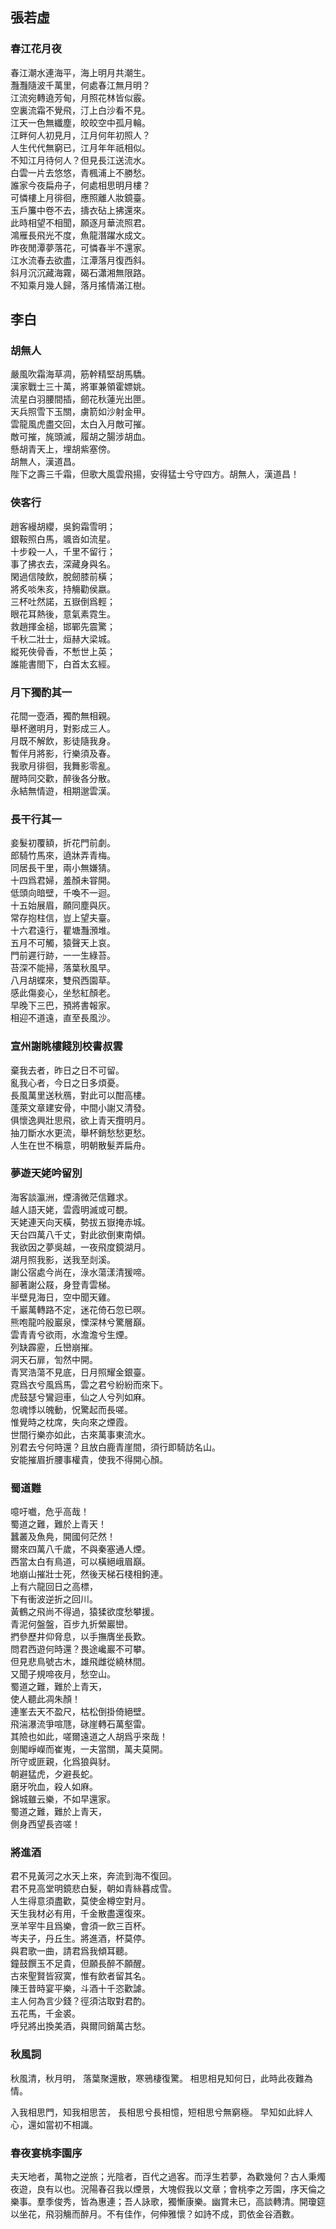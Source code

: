 <!-- toc -->

## 張若虛

### 春江花月夜 


春江潮水連海平，海上明月共潮生。  
灩灩隨波千萬里，何處春江無月明？  
江流宛轉遶芳甸，月照花林皆似霰。  
空裏流霜不覺飛，汀上白沙看不見。  
江天一色無纖塵，皎皎空中孤月輪。  
江畔何人初見月，江月何年初照人？  
人生代代無窮已，江月年年祇相似。  
不知江月待何人？但見長江送流水。  
白雲一片去悠悠，青楓浦上不勝愁。  
誰家今夜扁舟子，何處相思明月樓？  
可憐樓上月徘徊，應照離人妝鏡臺。  
玉戶簾中卷不去，擣衣砧上拂還來。  
此時相望不相聞，願逐月華流照君。  
鴻雁長飛光不度，魚龍潛躍水成文。  
昨夜閒潭夢落花，可憐春半不還家。  
江水流春去欲盡，江潭落月復西斜。  
斜月沉沉藏海霧，碣石瀟湘無限路。  
不知乘月幾人歸，落月搖情滿江樹。  

## 李白

### 胡無人

嚴風吹霜海草凋，筋幹精堅胡馬驕。  
漢家戰士三十萬，將軍兼領霍嫖姚。  
流星白羽腰間插，劒花秋蓮光出匣。  
天兵照雪下玉關，虜箭如沙射金甲。  
雲龍風虎盡交回，太白入月敵可摧。  
敵可摧，旄頭滅，履胡之腸涉胡血。  
懸胡青天上，埋胡紫塞傍。  
胡無人，漢道昌。  
陛下之壽三千霜，但歌大風雲飛揚，安得猛士兮守四方。胡無人，漢道昌！

### **俠客行**

趙客縵胡纓，吳鉤霜雪明；  
銀鞍照白馬，颯沓如流星。  
十步殺一人，千里不留行；  
事了拂衣去，深藏身與名。  
閑過信陵飲，脫劒膝前橫；  
將炙啖朱亥，持觴勸侯嬴。  
三杯吐然諾，五嶽倒爲輕；  
眼花耳熱後，意氣素霓生。  
救趙揮金槌，邯鄲先震驚；  
千秋二壯士，烜赫大梁城。  
縱死俠骨香，不慙世上英；  
誰能書閤下，白首太玄經。

### **月下獨酌**其一

花間一壺酒，獨酌無相親。  
舉杯邀明月，對影成三人。  
月既不解飲，影徒隨我身。  
暫伴月將影，行樂須及春。  
我歌月徘徊，我舞影零亂。  
醒時同交歡，醉後各分散。  
永結無情遊，相期邈雲漢。

### **長干行**其一

妾髮初覆額，折花門前劇。  
郎騎竹馬來，遶牀弄青梅。  
同居長干里，兩小無嫌猜。  
十四爲君婦，羞顏未甞開。  
低頭向暗壁，千喚不一迴。  
十五始展眉，願同塵與灰。  
常存抱柱信，豈上望夫臺。  
十六君遠行，瞿塘灩澦堆。  
五月不可觸，猿聲天上哀。  
門前遲行跡，一一生綠苔。  
苔深不能掃，落葉秋風早。  
八月胡蝶來，雙飛西園草。  
感此傷妾心，坐愁紅顏老。  
早晚下三巴，預將書報家。  
相迎不道遠，直至長風沙。

### **宣州謝眺樓餞別校書叔雲**

棄我去者，昨日之日不可留。  
亂我心者，今日之日多煩憂。  
長風萬里送秋鴈，對此可以酣高樓。  
蓬萊文章建安骨，中間小謝又清發。  
俱懷逸興壯思飛，欲上青天攬明月。  
抽刀斷水水更流，舉杯銷愁愁更愁。  
人生在世不稱意，明朝散髮弄扁舟。

### **夢遊天姥吟留別**

海客談瀛洲，煙濤微茫信難求。  
越人語天姥，雲霞明滅或可覩。  
天姥連天向天橫，勢拔五嶽掩赤城。  
天台四萬八千丈，對此欲倒東南傾。  
我欲因之夢吳越，一夜飛度鏡湖月。  
湖月照我影，送我至剡溪。  
謝公宿處今尚在，淥水蕩漾清猨啼。  
腳著謝公屐，身登青雲梯。  
半壁見海日，空中聞天雞。  
千巖萬轉路不定，迷花倚石忽已暝。  
熊咆龍吟殷巖泉，慄深林兮驚層巔。  
雲青青兮欲雨，水澹澹兮生煙。  
列缺霹靂，丘巒崩摧。  
洞天石扉，訇然中開。  
青冥浩蕩不見底，日月照耀金銀臺。  
霓爲衣兮風爲馬，雲之君兮紛紛而來下。  
虎鼓瑟兮鸞迴車，仙之人兮列如麻。  
忽魂悸以魄動，怳驚起而長嗟。  
惟覺時之枕席，失向來之煙霞。  
世間行樂亦如此，古來萬事東流水。  
別君去兮何時還？且放白鹿青崖間，須行即騎訪名山。  
安能摧眉折腰事權貴，使我不得開心顏。

### 蜀道難

噫吁嚱，危乎高哉！  
蜀道之難，難於上青天！  
蠶叢及魚鳧，開國何茫然！  
爾來四萬八千歲，不與秦塞通人煙。  
西當太白有鳥道，可以橫絕峨眉巔。  
地崩山摧壯士死，然後天梯石棧相鉤連。  
上有六龍回日之高標，  
下有衝波逆折之回川。  
黃鶴之飛尚不得過，猿猱欲度愁攀援。  
青泥何盤盤，百步九折縈巖巒。  
捫參歷井仰脅息，以手撫膺坐長歎。  
問君西遊何時還？畏途巉巖不可攀。  
但見悲鳥號古木，雄飛雌從繞林間。  
又聞子規啼夜月，愁空山。  
蜀道之難，難於上青天，  
使人聽此凋朱顏！  
連峯去天不盈尺，枯松倒掛倚絕壁。  
飛湍瀑流爭喧豗，砯崖轉石萬壑雷。  
其險也如此，嗟爾遠道之人胡爲乎來哉！  
劍閣崢嶸而崔嵬，一夫當關，萬夫莫開。  
所守或匪親，化爲狼與豺。  
朝避猛虎，夕避長蛇。  
磨牙吮血，殺人如麻。  
錦城雖云樂，不如早還家。  
蜀道之難，難於上青天，  
側身西望長咨嗟！

### 將進酒

君不見黃河之水天上來，奔流到海不復回。  
君不見高堂明鏡悲白髮，朝如青絲暮成雪。  
人生得意須盡歡，莫使金樽空對月。  
天生我材必有用，千金散盡還復來。  
烹羊宰牛且爲樂，會須一飲三百杯。  
岑夫子，丹丘生。將進酒，杯莫停。  
與君歌一曲，請君爲我傾耳聽。  
鐘鼓饌玉不足貴，但願長醉不願醒。  
古來聖賢皆寂寞，惟有飲者留其名。  
陳王昔時宴平樂，斗酒十千恣歡謔。  
主人何為言少錢？徑須沽取對君酌。  
五花馬，千金裘。  
呼兒將出換美酒，與爾同銷萬古愁。  

### **秋風詞**

秋風清，秋月明， 落葉聚還散，寒鴉棲復驚。 相思相見知何日，此時此夜難為情。

入我相思門，知我相思苦， 長相思兮長相憶，短相思兮無窮極。 早知如此絆人心，還如當初不相識。

### 春夜宴桃李園序

夫天地者，萬物之逆旅；光陰者，百代之過客。而浮生若夢，為歡幾何？古人秉燭夜遊，良有以也。況陽春召我以煙景，大塊假我以文章；會桃李之芳園，序天倫之樂事。羣季俊秀，皆為惠連；吾人詠歌，獨慚康樂。幽賞未已，高談轉清。開瓊筵以坐花，飛羽觴而醉月。不有佳作，何伸雅懷？如詩不成，罰依金谷酒數。



































